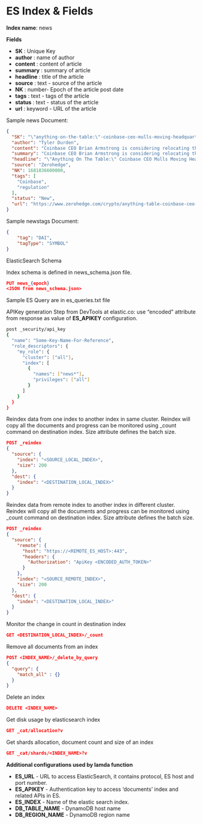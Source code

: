 # ES Index & Fields

**Index name**: news

**Fields**

- **SK** : Unique Key
- **author** : name of author
- **content** : content of article
- **summary** : summary of article
- **headline** : title of the article
- **source** : text - source of the article
- **NK** : number- Epoch of the article post date
- **tags** : text - tags of the article
- **status** : text - status of the article
- **url** : keyword - URL of the article

Sample news Document:

```json
{
  "SK": "\"anything-on-the-table:\"-coinbase-ceo-mulls-moving-headquarters-outside-us-amid-crypto-crackdown",
  "author": "Tyler Durden",
  "content": "Coinbase CEO Brian Armstrong is considering relocating the company's headquarters outside the US due to increasing regulatory pressure from state and federal regulators, including Sen. Elizabeth Warren's 'Anti-crypto Army.' The relocation risk comes after the Securities and Exchange Commission issued a Wells notice to Coinbase, warning of potential securities violations. Armstrong cited regulatory uncertainty in the US and mentioned the UK as the company's second-largest market globally by revenue. Coinbase, with around 100 million verified users, plans to expand across Europe.",
  "summary": "Coinbase CEO Brian Armstrong is considering relocating the company's headquarters outside the US due to increasing regulatory pressure from state and federal regulators, including Sen. Elizabeth Warren's 'Anti-crypto Army.' The relocation risk comes after the Securities and Exchange Commission issued a Wells notice to Coinbase, warning of potential securities violations. Armstrong cited regulatory uncertainty in the US and mentioned the UK as the company's second-largest market globally by revenue. Coinbase, with around 100 million verified users, plans to expand across Europe.",
  "headline": "\"Anything On The Table:\" Coinbase CEO Mulls Moving Headquarters Outside US Amid Crypto Crackdown",
  "source": "Zerohedge",
  "NK": 1681836600000,
  "tags": [
    "Coinbase",
    "regulation"
  ],
  "status": "New",
  "url": "https://www.zerohedge.com/crypto/anything-table-coinbase-ceo-mulls-moving-headquarters-outside-us-amid-crypto-crackdown"
}
```

Sample newstags Document:
```json
{
    "tag": "DAI",
    "tagType": "SYMBOL"
}
```

ElasticSearch Schema

Index schema is defined in news_schema.json file.

```json
PUT news_{epoch}
<JSON from news_schema.json>
```

Sample ES Query are in es_queries.txt file


APIKey generation Step from DevTools at elastic.co: use “encoded” attribute from response as value of **ES_APIKEY** configuration.

```bash
post _security/api_key
{
  "name": "Some-Key-Name-For-Reference",
  "role_descriptors": {
    "my_role": {
      "cluster": ["all"],
      "index": [
        {
          "names": ["news*"],
          "privileges": ["all"]
        }
      ]
    }
  }
}
```

Reindex data from one index to another index in same cluster.
Reindex will copy all the documents and progress can be monitored using _count command on destination index.
Size attribute defines the batch size.

```json
POST _reindex
{
  "source": {
    "index": "<SOURCE_LOCAL_INDEX>",
    "size": 200
  },
  "dest": {
    "index": "<DESTINATION_LOCAL_INDEX>"
  }
}
```

Reindex data from remote index to another index in different cluster.
Reindex will copy all the documents and progress can be monitored using _count command on destination index.
Size attribute defines the batch size.

```json
POST _reindex
{
  "source": {
    "remote": {
      "host": "https://<REMOTE_ES_HOST>:443",
      "headers": {
        "Authorization": "ApiKey <ENCODED_AUTH_TOKEN>"
      }
    },
    "index": "<SOURCE_REMOTE_INDEX>",
    "size": 200
  },
  "dest": {
    "index": "<DESTINATION_LOCAL_INDEX>"
  }
}
```
Monitor the change in count in destination index

```json
GET <DESTINATION_LOCAL_INDEX>/_count
```


Remove all documents from an index

```json
POST <INDEX_NAME>/_delete_by_query
{
  "query": {
    "match_all" : {}
  }
}
```

Delete an index

```json
DELETE <INDEX_NAME>
```

Get disk usage by elasticsearch index

```json
GET _cat/allocation?v
```

Get shards allocation, document count and size of an index

```json
GET _cat/shards/<INDEX_NAME>?v
```

**Additional configurations used by lamda function**

- **ES_URL** - URL to access ElasticSearch, it contains protocol, ES host and port number.
- **ES_APIKEY** - Authentication key to access ‘documents’ index and related APIs in ES.
- **ES_INDEX** - Name of the elastic search index.
- **DB_TABLE_NAME** - DynamoDB host name
- **DB_REGION_NAME** - DynamoDB region name
